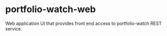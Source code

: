# portfolio-watch-web
Web application UI that provides front end access to portfolio-watch REST service.
